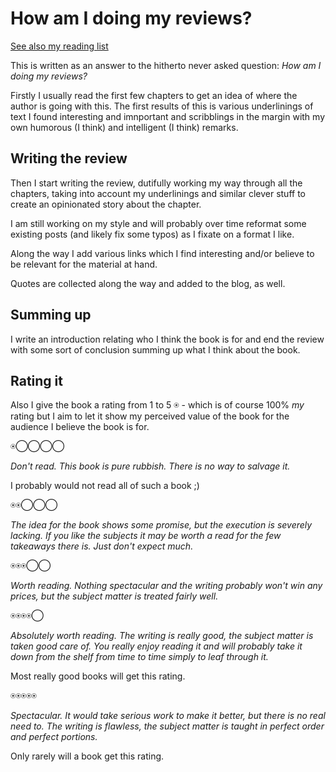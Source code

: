 # How am I doing my reviews?

[See also my reading list](/pages/reading-list)

This is written as an answer to the hitherto never asked question: _How am I doing my reviews?_

Firstly I usually read the first few chapters to get an idea of
where the author is going with this. The first results of this is
various underlinings of text I found interesting and imnportant
and scribblings in the margin with my own humorous (I think)
and intelligent (I think) remarks.

## Writing the review

Then I start writing the review, dutifully working my way through
all the chapters, taking into account my underlinings and similar
clever stuff to create an opinionated story about the chapter.

I am still working on my style and will probably over time reformat
some existing posts (and likely fix some typos) as I fixate on
a format I like.

Along the way I add various links which I find interesting and/or
believe to be relevant for the material at hand.

Quotes are collected along the way and added to the blog, as well.

## Summing up

I write an introduction relating who I think the book is for
and end the review with some sort of conclusion summing up
what I think about the book.

## Rating it

Also I give the book a rating from 1 to 5 ⍟ - which is
of course 100% _my_ rating but
I aim to let it show my perceived value of the book for the
audience I believe the book is for.

⍟◯◯◯◯

_Don't read. This book is pure rubbish. There is no way
to salvage it._

I probably would not read all of such a book ;)

⍟⍟◯◯◯

_The idea for the book shows some promise, but the execution is
severely lacking. If you like the subjects it may be worth
a read for the few takeaways there is. Just don't expect much._

⍟⍟⍟◯◯  

_Worth reading. Nothing spectacular and the writing
probably won't win any prices, but the subject matter
is treated fairly well._

⍟⍟⍟⍟◯

_Absolutely worth reading. The writing is really good, the
subject matter is taken good care of. You really enjoy
reading it and will probably take it down from the shelf
from time to time simply to leaf through it._

Most really good books will get this rating.

⍟⍟⍟⍟⍟

_Spectacular. It would take serious work to make it better, but there
is no real need to. The writing is flawless, the subject matter is
taught in perfect order and perfect portions._

Only rarely will a book get this rating.